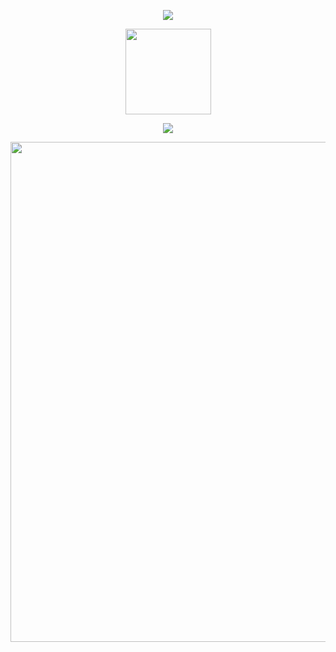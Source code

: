 <p align="center">
<img src="https://capsule-render.vercel.app/api?type=waving&color=timeGradient&height=300&&section=header&text=Hi&fontSize=90&fontAlign=50&fontAlignY=30&desc=码代码日常&descAlign=50&descSize=30&descAlignY=60&animation=twinkling" />
</p>

<p align="center"> <img height="137px" src="https://github-readme-stats.vercel.app/api?username=lytree&hide_title=true&hide_border=true&show_icons=trueline_height=21&text_color=000&icon_color=000&bg_color=0,ea6161,ffc64d,fffc4d,52fa5a&theme=graywhite" /> </p>


<p align="center"> <img src="https://github-readme-stats.vercel.app/api/top-langs/?username=lytree&hide_title=true&hide_border=true&layout=compact&langs_count=6&text_color=000&icon_color=fff&bg_color=0,52fa5a,4dfcff,c64dff&theme=graywhite" /> </p>



<p align="center"> <img width="800" src="https://github-readme-activity-graph.vercel.app/graph?username=lytree&theme=github-compact&hide_border=true&area=true" /> </p>










